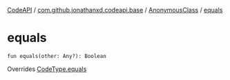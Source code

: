 [CodeAPI](../../index.md) / [com.github.jonathanxd.codeapi.base](../index.md) / [AnonymousClass](index.md) / [equals](.)

# equals

`fun equals(other: Any?): Boolean`

Overrides [CodeType.equals](../../com.github.jonathanxd.codeapi.type/-code-type/equals.md)

